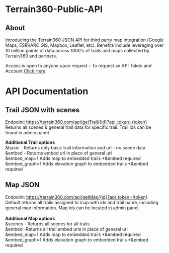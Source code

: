 # Terrain360-Public-API
## About

Introducing the Terrain360 JSON API for third party map integration (Google Maps, ESRI/ARC GIS, Mapbox, Leaflet, etc). 
Benefits include leveraging over 10 million points of data across 1000's of trails and maps collected by Terrain360 and partners. 

Access is open to anyone upon request - To request an API Token and Account [Click Here](https://www.terrain360.com/about#contact)

# API Documentation
## Trail JSON with scenes 

Endpoint: https://terrain360.com/api/getTrail/{id}?api_token={token} <br/>
Returns all scenes & general trail data for specific trail. Trail ids can be found in admin panel. 

**Additional Trail options**
 <br/>
&basic  - Returns only basic trail information and url - no scene data
 <br/>
&embed - Returns embed url in place of general url
 <br/>
&embed_map=1 Adds map to embedded trails *&embed required
 <br/>
&embed_graph=1 Adds elevation graph to embedded trails *&embed required

## Map JSON 

Endpoint: https://terrain360.com/api/getMap/{id}?api_token={token} <br/>
 Default returns all trails assigned to map with ids and trail name, including general map information.
 Map ids can be located in admin panel. 
 <br/> <br/>
 **Additional Map options**
 <br/>
 &scenes - Returns all scenes for all trails 
 <br/>
 &embed -Returns all trail embed urls in place of general url
 <br/>
 &embed_map=1 Adds map to embedded trails  *&embed required
 <br/>
 &embed_graph=1 Adds elevation graph to embedded trails *&embed required

 


